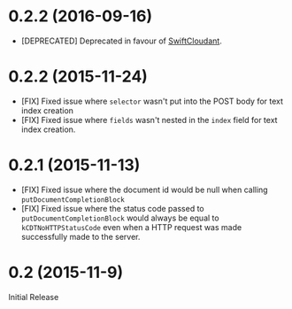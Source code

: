 # 0.2.2 (2016-09-16)

- [DEPRECATED] Deprecated in favour of [SwiftCloudant](https://github.com/cloudant/swift-cloudant).

# 0.2.2 (2015-11-24)

- [FIX] Fixed issue where `selector` wasn't put into the POST body for text index
  creation
- [FIX] Fixed issue where `fields` wasn't nested in the `index` field for text
   index creation.

# 0.2.1 (2015-11-13)

- [FIX] Fixed issue where the document id would be null
  when calling `putDocumentCompletionBlock`
- [FIX] Fixed issue where the status code passed to `putDocumentCompletionBlock`
  would always be equal to `kCDTNoHTTPStatusCode` even when a HTTP request was
  made successfully made to the server.

# 0.2 (2015-11-9)

Initial Release
